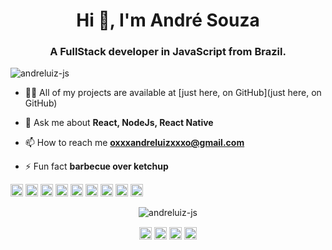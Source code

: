 <h1 align="center">Hi 👋, I'm André Souza</h1>
<h3 align="center">A FullStack developer in JavaScript from Brazil.</h3>
<p align="left"> <img src="https://komarev.com/ghpvc/?username=andreluiz-js" alt="andreluiz-js" /> </p>

- 👨‍💻 All of my projects are available at [just here, on GitHub](just here, on GitHub)

- 💬 Ask me about **React, NodeJs, React Native**

- 📫 How to reach me **oxxxandreluizxxxo@gmail.com**

- ⚡ Fun fact **barbecue over ketchup**

<p align="left"><img src="https://konpa.github.io/devicon/devicon.git/icons/react/react-original-wordmark.svg" alt="react" width="20" height="20"/> <img src="https://konpa.github.io/devicon/devicon.git/icons/css3/css3-original-wordmark.svg" alt="css3" width="20" height="20"/> <img src="https://konpa.github.io/devicon/devicon.git/icons/html5/html5-original-wordmark.svg" alt="html5" width="20" height="20"/> <img src="https://konpa.github.io/devicon/devicon.git/icons/javascript/javascript-original.svg" alt="javascript" width="20" height="20"/> <img src="https://konpa.github.io/devicon/devicon.git/icons/typescript/typescript-original.svg" alt="typescript" width="20" height="20"/> <img src="https://konpa.github.io/devicon/devicon.git/icons/postgresql/postgresql-original-wordmark.svg" alt="postgresql" width="20" height="20"/> <img src="https://konpa.github.io/devicon/devicon.git/icons/nodejs/nodejs-original-wordmark.svg" alt="nodejs" width="20" height="20"/> <img src="https://konpa.github.io/devicon/devicon.git/icons/linux/linux-original.svg" alt="linux" width="20" height="20"/> <img src="https://konpa.github.io/devicon/devicon.git/icons/express/express-original-wordmark.svg" alt="express" width="20" height="20"/></p><p align="center"> <img src="https://github-readme-stats.vercel.app/api?username=andreluiz-js&show_icons=true" alt="andreluiz-js" /> </p>

<p align="center">
<a href="https://twitter.com/andresouza.dev" target="blank"><img align="center" src="https://cdn.jsdelivr.net/npm/simple-icons@3.0.1/icons/twitter.svg" alt="andresouza.dev" height="20" width="20" /></a>
<a href="https://linkedin.com/in/andresouzadev" target="blank"><img align="center" src="https://cdn.jsdelivr.net/npm/simple-icons@3.0.1/icons/linkedin.svg" alt="andresouzadev" height="20" width="20" /></a>
<a href="https://fb.com/andreluiz_1985" target="blank"><img align="center" src="https://cdn.jsdelivr.net/npm/simple-icons@3.0.1/icons/facebook.svg" alt="andreluiz_1985" height="20" width="20" /></a>
<a href="https://instagram.com/andreluiz_1985" target="blank"><img align="center" src="https://cdn.jsdelivr.net/npm/simple-icons@3.0.1/icons/instagram.svg" alt="andreluiz_1985" height="20" width="20" /></a>
</p>

